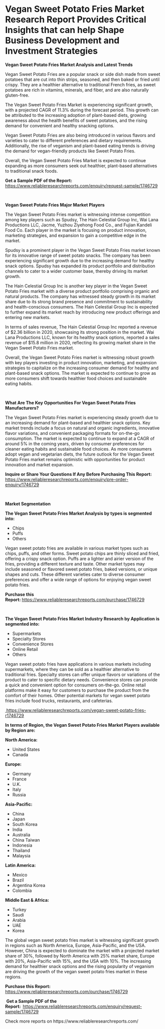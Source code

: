 <p><h1>Vegan Sweet Potato Fries Market Research Report Provides Critical Insights that can help Shape Business Development and Investment Strategies</h1></p><p><strong>Vegan Sweet Potato Fries Market Analysis and Latest Trends</strong></p>
<p><p>Vegan Sweet Potato Fries are a popular snack or side dish made from sweet potatoes that are cut into thin strips, seasoned, and then baked or fried until crispy. They are a healthier alternative to traditional French fries, as sweet potatoes are rich in vitamins, minerals, and fiber, and are also naturally gluten-free.</p><p>The Vegan Sweet Potato Fries Market is experiencing significant growth, with a projected CAGR of 11.3% during the forecast period. This growth can be attributed to the increasing adoption of plant-based diets, growing awareness about the health benefits of sweet potatoes, and the rising demand for convenient and healthy snacking options.</p><p>Vegan Sweet Potato Fries are also being introduced in various flavors and varieties to cater to different preferences and dietary requirements. Additionally, the rise of veganism and plant-based eating trends is driving the demand for vegan-friendly products like Sweet Potato Fries.</p><p>Overall, the Vegan Sweet Potato Fries Market is expected to continue expanding as more consumers seek out healthier, plant-based alternatives to traditional snack foods.</p></p>
<p><strong>Get a Sample PDF of the Report:&nbsp;</strong> <a href="https://www.reliableresearchreports.com/enquiry/request-sample/1746729">https://www.reliableresearchreports.com/enquiry/request-sample/1746729</a></p>
<p>&nbsp;</p>
<p><strong>Vegan Sweet Potato Fries Major Market Players</strong></p>
<p><p>The Vegan Sweet Potato Fries market is witnessing intense competition among key players such as Spudsy, The Hain Celestial Group Inc, Wai Lana Productions LLC, Jacme, Yuzhou Ziyehong Food Co., and Fujian Kandeli Food Co. Each player in the market is focusing on product innovation, marketing strategies, and expansion to gain a competitive edge in the market.</p><p>Spudsy is a prominent player in the Vegan Sweet Potato Fries market known for its innovative range of sweet potato snacks. The company has been experiencing significant growth due to the increasing demand for healthy snack options. Spudsy has expanded its product portfolio and distribution channels to cater to a wider customer base, thereby driving its market growth.</p><p>The Hain Celestial Group Inc is another key player in the Vegan Sweet Potato Fries market with a diverse product portfolio comprising organic and natural products. The company has witnessed steady growth in its market share due to its strong brand presence and commitment to sustainability and health-conscious consumers. The Hain Celestial Group Inc is expected to further expand its market reach by introducing new product offerings and entering new markets.</p><p>In terms of sales revenue, The Hain Celestial Group Inc reported a revenue of $2.36 billion in 2020, showcasing its strong position in the market. Wai Lana Productions LLC, known for its healthy snack options, reported a sales revenue of $15.8 million in 2020, reflecting its growing market share in the Vegan Sweet Potato Fries market.</p><p>Overall, the Vegan Sweet Potato Fries market is witnessing robust growth with key players investing in product innovation, marketing, and expansion strategies to capitalize on the increasing consumer demand for healthy and plant-based snack options. The market is expected to continue to grow as more consumers shift towards healthier food choices and sustainable eating habits.</p></p>
<p>&nbsp;</p>
<p><strong>What Are The Key Opportunities For Vegan Sweet Potato Fries Manufacturers?</strong></p>
<p><p>The Vegan Sweet Potato Fries market is experiencing steady growth due to an increasing demand for plant-based and healthier snack options. Key market trends include a focus on natural and organic ingredients, innovative flavor variations, and convenient packaging formats for on-the-go consumption. The market is expected to continue to expand at a CAGR of around 5% in the coming years, driven by consumer preferences for cleaner eating habits and sustainable food choices. As more consumers adopt vegan and vegetarian diets, the future outlook for the Vegan Sweet Potato Fries market remains optimistic with opportunities for product innovation and market expansion.</p></p>
<p><strong>Inquire or Share Your Questions If Any Before Purchasing This Report:</strong> <a href="https://www.reliableresearchreports.com/enquiry/pre-order-enquiry/1746729">https://www.reliableresearchreports.com/enquiry/pre-order-enquiry/1746729</a></p>
<p>&nbsp;</p>
<p><strong>Market Segmentation</strong></p>
<p><strong>The Vegan Sweet Potato Fries Market Analysis by types is segmented into:</strong></p>
<p><ul><li>Chips</li><li>Puffs</li><li>Others</li></ul></p>
<p><p>Vegan sweet potato fries are available in various market types such as chips, puffs, and other forms. Sweet potato chips are thinly sliced and fried, offering a crispy snack option. Puffs are a lighter and airier version of the fries, providing a different texture and taste. Other market types may include seasoned or flavored sweet potato fries, baked versions, or unique shapes and cuts. These different varieties cater to diverse consumer preferences and offer a wide range of options for enjoying vegan sweet potato fries.</p></p>
<p><strong>Purchase this Report:&nbsp;</strong><a href="https://www.reliableresearchreports.com/purchase/1746729">https://www.reliableresearchreports.com/purchase/1746729</a></p>
<p>&nbsp;</p>
<p><strong>The Vegan Sweet Potato Fries Market Industry Research by Application is segmented into:</strong></p>
<p><ul><li>Supermarkets</li><li>Specialty Stores</li><li>Convenience Stores</li><li>Online Retail</li><li>Others</li></ul></p>
<p><p>Vegan sweet potato fries have applications in various markets including supermarkets, where they can be sold as a healthier alternative to traditional fries. Specialty stores can offer unique flavors or variations of the product to cater to specific dietary needs. Convenience stores can provide a quick and convenient option for consumers on-the-go. Online retail platforms make it easy for customers to purchase the product from the comfort of their homes. Other potential markets for vegan sweet potato fries include food trucks, restaurants, and cafeterias.</p></p>
<p><a href="https://www.reliableresearchreports.com/vegan-sweet-potato-fries-r1746729">&nbsp;https://www.reliableresearchreports.com/vegan-sweet-potato-fries-r1746729</a></p>
<p><strong>In terms of Region, the Vegan Sweet Potato Fries Market Players available by Region are:</strong></p>
<p>
    <p> <strong> North America: </strong>
        <ul>
            <li>United States</li>
            <li>Canada</li>
        </ul>
        </p> 
    <p> <strong> Europe: </strong>
        <ul>
            <li>Germany</li>
            <li>France</li>
            <li>U.K.</li>
            <li>Italy</li>
            <li>Russia</li>
        </ul>
        </p> 
    <p> <strong> Asia-Pacific: </strong>
        <ul>
            <li>China</li>
            <li>Japan</li>
            <li>South Korea</li>
            <li>India</li>
            <li>Australia</li>
            <li>China Taiwan</li>
            <li>Indonesia</li>
            <li>Thailand</li>
            <li>Malaysia</li>
        </ul>
        </p> 
    <p> <strong> Latin America: </strong>
        <ul>
            <li>Mexico</li>
            <li>Brazil</li>
            <li>Argentina Korea</li>
            <li>Colombia</li>
        </ul>
        </p> 
    <p> <strong> Middle East & Africa: </strong>
        <ul>
            <li>Turkey</li>
            <li>Saudi</li>
            <li>Arabia</li>
            <li>UAE</li>
            <li>Korea</li>
        </ul>
    </p>
    </p>
<p><p>The global vegan sweet potato fries market is witnessing significant growth in regions such as North America, Europe, Asia-Pacific, and the USA. However, China is expected to dominate the market with a projected market share of 30%, followed by North America with 25% market share, Europe with 20%, Asia-Pacific with 15%, and the USA with 10%. The increasing demand for healthier snack options and the rising popularity of veganism are driving the growth of the vegan sweet potato fries market in these regions.</p></p>
<p><strong>Purchase this Report: </strong><a href="https://www.reliableresearchreports.com/purchase/1746729">https://www.reliableresearchreports.com/purchase/1746729</a></p>
<p>&nbsp;<strong>Get a Sample PDF of the Report:&nbsp;&nbsp;</strong><a href="https://www.reliableresearchreports.com/enquiry/request-sample/1746729">https://www.reliableresearchreports.com/enquiry/request-sample/1746729</a></p>
<p><strong></strong></p>
<p>Check more reports on https://www.reliableresearchreports.com/</p>